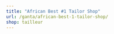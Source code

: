 ```yaml
---
title: "African Best #1 Tailor Shop"
url: /ganta/african-best-1-tailor-shop/
shop: tailleur
---
```

